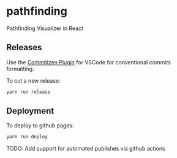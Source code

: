 # pathfinding

Pathfinding Visualizer in React

## Releases

Use the [Commitizen Plugin](https://marketplace.visualstudio.com/items?itemName=KnisterPeter.vscode-commitizen) for VSCode for conventional commits formatting.

To cut a new release:

```sh
yarn run release
```

## Deployment

To deploy to github pages:

```sh
yarn run deploy
```

TODO: Add support for automated publishes via github actions
